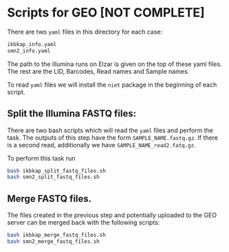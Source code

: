 # Scripts for GEO [NOT COMPLETE]

There are two `yaml` files in this directory for each case:

```bash
ikbkap_info.yaml
smn2_info.yaml
```

The path to the illumina runs on Elzar is given on the top of these yaml files. The rest are the LID, Barcodes, Read names and Sample names. 

To read `yaml` files we will install the `niet` package in the beginning of each script.

## Split the Illumina FASTQ files:

There are two bash scripts which will read the `yaml` files and perform the task. The outputs of this step have the form `SAMPLE_NAME.fastq.gz`. If there is a second read, additionally we have `SAMPLE_NAME_read2.fatq.gz`.

To perform this task run

```bash
bash ikbkap_split_fastq_files.sh
bash smn2_split_fastq_files.sh
```

## Merge FASTQ files.

The files created in the previous step and potentially uploaded to the GEO server can be merged back with the following scripts:

```bash
bash ikbkap_merge_fastq_files.sh
bash smn2_merge_fastq_files.sh
```


